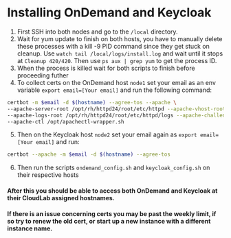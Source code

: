 # Installing OnDemand and Keycloak 


1. First SSH into both nodes and go to the `/local` directory.
2. Wait for yum update to finish on both hosts, you have to manually delete these processes with a kill -9 PID command since they get stuck on cleanup. Use `watch tail /local/logs/install.log` and wait until it stops at `Cleanup 420/420`. Then use `ps aux | grep yum` to get the process ID.
3. When the process is killed wait for both scripts to finish before proceeding futher
4. To collect certs on the OnDemand host `node1` set your email as an env variable `export email=[Your email]` and run the following command:
```bash
certbot -m $email -d $(hostname) --agree-tos --apache \
--apache-server-root /opt/rh/httpd24/root/etc/httpd --apache-vhost-root /opt/rh/httpd24/root/etc/httpd/conf.d \
--apache-logs-root /opt/rh/httpd24/root/etc/httpd/logs --apache-challenge-location /opt/rh/httpd24/root/etc/httpd/ \
--apache-ctl /opt/apachectl-wrapper.sh
```
5. Then on the Keycloak host `node2` set your email again as `export email=[Your email]` and run:
```bash
certbot --apache -m $email -d $(hostname) --agree-tos
```
6. Then run the scripts `ondemand_config.sh` and `keycloak_config.sh` on their respective hosts


#### After this you should be able to access both OnDemand and Keycloak at their CloudLab assigned hostnames.
#### If there is an issue concerning certs you may be past the weekly limit, if so try to renew the old cert, or start up a new instance with a different instance name.